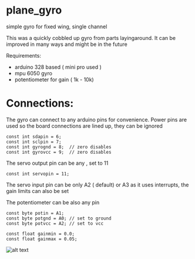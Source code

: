 # plane_gyro
simple gyro for fixed wing, single channel

This was a quickly cobbled up gyro from parts layingaround. It can be improved in many ways and might be in the future

Requirements: 

* arduino 328 based ( mini pro used )
* mpu 6050 gyro
* potentiometer for gain ( 1k - 10k)

# Connections:

The gyro can connect to any arduino pins for convenience. Power pins are used so the board connections are lined up, they can be ignored

```arduino
const int sdapin = 6;
const int sclpin = 7;
const int gyrognd = 8;  // zero disables
const int gyrovcc = 9;  // zero disables
```

The servo output pin can be any , set to 11

```arduino
const int servopin = 11;
```

The servo input pin can be only A2 ( default)  or A3 as it uses interrupts, the gain limits can also be set

The potentiometer can be also any pin

```arduino
const byte potin = A1;
const byte potgnd = A0; // set to ground
const byte potvcc = A2; // set to vcc

const float gainmin = 0.0;
const float gainmax = 0.05;
```


![alt text](https://github.com/silver13/plane_gyro/img/gyro_arduino.jpg "img")
